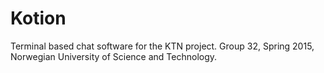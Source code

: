 # Kotion
Terminal based chat software for the KTN project.
Group 32, Spring 2015, Norwegian University of Science and Technology.
